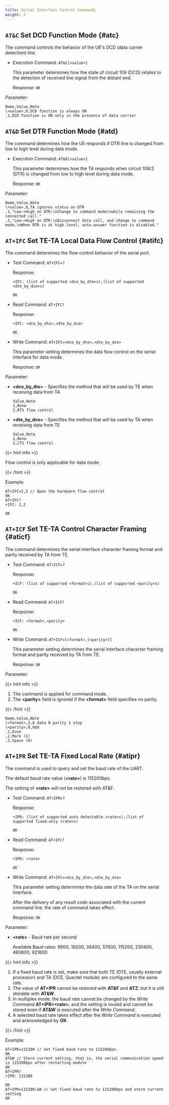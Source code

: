 ```yaml
---
title: Serial Interface Control Commands
weight: 2
---
```


## `AT&C` Set DCD Function Mode {#atc}

The command controls the behavior of the UE's DCD (data carrier detection) line.

- Execution Command: `AT&C[<value>]`

  This parameter determines how the state of circuit 109 (DCD) relates to the detection of received line signal from the distant end.

  Response: `OK`

Parameter:

```csv
Name,Value,Note
\<value>,0,DCD function is always ON
,1,DCD function is ON only in the presence of data carrier
```

## `AT&D` Set DTR Function Mode {#atd}

The command determines how the UE responds if DTR line is changed from low to high level during data mode.

- Execution Command: `AT&D[<value>]`

  This parameter determines how the TA responds when circuit 108/2 (DTR) is changed from low to high level during data mode.

  Response: `OK`

Parameter:

```csv
Name,Value,Note
\<value>,0,TA ignores status on DTR
,1,"Low->High on DTR:\nChange to command mode\nwhile remaining the connected call."
,2,"Low->High on DTR:\nDisconnect data call, and change to command mode.\nWhen DTR is at high level, auto-answer function is disabled."
```

## `AT+IFC` Set TE-TA Local Data Flow Control {#atifc}

The command determines the flow control behavior of the serial port.

- Test Command: `AT+IFC=?`

  Response:

  ```at
  +IFC: (list of supported <dce_by_dte>s),(list of supported <dte_by_dce>s)

  OK
  ```

- Read Command: `AT+IFC?`

  Response:

  ```at
  +IFC: <dce_by_dte>,<dte_by_dce>

  OK
  ```

- Write Command: `AT+IFC=<dce_by_dte>,<dte_by_dce>`

  This parameter setting determines the data flow control on the serial interface for data mode.

  Response: `OK`

Parameter:

- **\<dce_by_dte>** - Specifies the method that will be used by TE when receiving data from TA

  ```csv
  Value,Note
  1,None
  2,RTS flow control
  ```

- **\<dte_by_dce>** - Specifies the method that will be used by TA when receiving data from TE

  ```csv
  Value,Note
  1,None
  2,CTS flow control
  ```

{{< hint info >}}

Flow control is only applicable for data mode.

{{< /hint >}}

Example:

```at
AT+IFC=2,2 // Open the hardware flow control
OK
AT+IFC?
+IFC: 2,2

OK
```

## `AT+ICF` Set TE-TA Control Character Framing {#aticf}

The command determines the serial interface character framing format and parity received by TA from TE.

- Test Command: `AT+ICF=?`

  Response:

  ```at
  +ICF: (list of supported <format>s),(list of supported <parity>s)

  OK
  ```

- Read Command: `AT+ICF?`

  Response:

  ```at
  +ICF: <format>,<parity>

  OK
  ```

- Write Command: `AT+ICF=[<format>,[<parity>]]`

  This parameter setting determines the serial interface character framing format and parity received by TA from TE.

  Response: `OK`

Parameter:

{{< hint info >}}

1. The command is applied for command mode.
1. The **\<parity>** field is ignored if the **\<format>** field specifies no parity.

{{< /hint >}}

```csv
Name,Value,Note
\<format>,3,8 data 0 parity 1 stop
\<parity>,0,Odd
,1,Even
,2,Mark (1)
,3,Space (0)
```

## `AT+IPR` Set TE-TA Fixed Local Rate {#atipr}

The command is used to query and set the baud rate of the UART.

The default baud rate value (**\<rate>**) is _115200bps_.

The setting of **\<rate>** will not be restored with AT&F.

- Test Command: `AT+IPR=?`

  Response:

  ```at
  +IPR: (list of supported auto detectable <rate>s),(list of supported fixed-only <rate>s)

  OK
  ```

- Read Command: `AT+IFC?`

  Response:

  ```at
  +IPR: <rate>

  OK
  ```

- Write Command: `AT+IFC=<dce_by_dte>,<dte_by_dce>`

  This parameter setting determines the data rate of the TA on the serial interface.

  After the delivery of any result code associated with the current command line, the rate of command takes effect.

  Response: `OK`

Parameter:

- **\<rate>** - Baud rate per second

  Available Baud rates: 9600, 19200, 38400, 57600, 115200, 230400, 460800, 921600

{{< hint info >}}

1. If a fixed baud rate is set, make sure that both TE (DTE, usually external processor)
   and TA (DCE, Quectel module) are configured to the same rate.
1. The value of **AT+IPR** cannot be restored with **AT&F** and **ATZ**;
   but it is still storable with **AT&W**.
1. In multiplex mode, the baud rate cannot be changed by the _Write Command_ **AT+IPR=\<rate>**,
   and the setting is invalid and cannot be stored even if **AT&W** is executed after the _Write Command_.
1. A selected baud rate takes effect after the _Write Command_ is executed and acknowledged by **OK**.

{{< /hint >}}

Example:

```at
AT+IPR=115200 // Set fixed baud rate to 115200bps.
OK
AT&W // Store current setting, that is, the serial communication speed is 115200bps after restarting module
OK
AT+IPR?
+IPR: 115200

OK
AT+IPR=115200;&W // Set fixed baud rate to 115200bps and store current setting
OK
```
